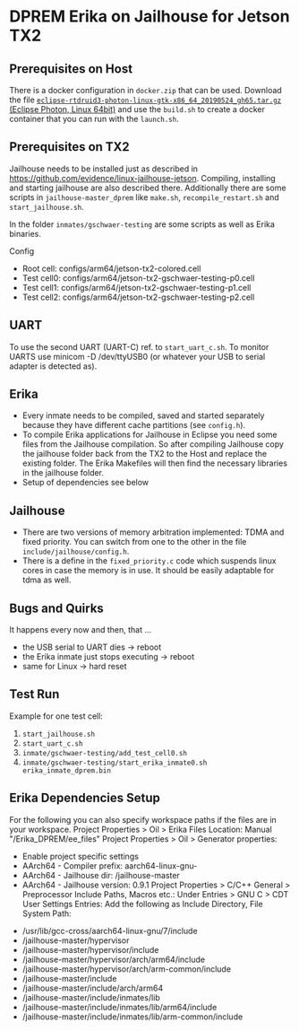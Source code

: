DPREM Erika on Jailhouse for Jetson TX2
=======================================

Prerequisites on Host
---------------------
There is a docker configuration in `docker.zip` that can be used. Download the file
[`eclipse-rtdruid3-photon-linux-gtk-x86_64_20190524_gh65.tar.gz` (Eclipse Photon, Linux 64bit)](https://www.erika-enterprise.com/index.php/download/erika-v3-download.html) and use the `build.sh` to create a docker container that you can run with the `launch.sh`.

Prerequisites on TX2
--------------------
Jailhouse needs to be installed just as described in <https://github.com/evidence/linux-jailhouse-jetson>.
Compiling, installing and starting jailhouse are also described there. Additionally there are some scripts in `jailhouse-master_dprem` like `make.sh`, `recompile_restart.sh` and `start_jailhouse.sh`.

In the folder `inmates/gschwaer-testing` are some scripts as well as Erika binaries.

Config
* Root cell: configs/arm64/jetson-tx2-colored.cell
* Test cell0: configs/arm64/jetson-tx2-gschwaer-testing-p0.cell
* Test cell1: configs/arm64/jetson-tx2-gschwaer-testing-p1.cell
* Test cell2: configs/arm64/jetson-tx2-gschwaer-testing-p2.cell

UART
----
To use the second UART (UART-C) ref. to `start_uart_c.sh`. To monitor UARTS use minicom -D /dev/ttyUSB0 (or whatever your USB to serial adapter is detected as).

Erika
-----
* Every inmate needs to be compiled, saved and started separately because they have different cache partitions (see `config.h`).
* To compile Erika applications for Jailhouse in Eclipse you need some files from the Jailhouse compilation. So after compiling Jailhouse copy the jailhouse folder back from the TX2 to the Host and replace the existing folder. The Erika Makefiles will then find the necessary libraries in the jailhouse folder.
* Setup of dependencies see below

Jailhouse
---------
* There are two versions of memory arbitration implemented: TDMA and fixed priority. You can switch from one to the other in the file `include/jailhouse/config.h`.
* There is a define in the `fixed_priority.c` code which suspends linux cores in case the memory is in use. It should be easily adaptable for tdma as well.

Bugs and Quirks
---------------
It happens every now and then, that ...
* the USB serial to UART dies -> reboot
* the Erika inmate just stops executing -> reboot
* same for Linux -> hard reset

Test Run
--------
Example for one test cell:
1. `start_jailhouse.sh`
1. `start_uart_c.sh`
1. `inmate/gschwaer-testing/add_test_cell0.sh`
1. `inmate/gschwaer-testing/start_erika_inmate0.sh erika_inmate_dprem.bin`


Erika Dependencies Setup
------------------------
For the following you can also specify workspace paths if the files are in your workspace.
Project Properties > Oil > Erika Files Location: Manual "<path in your FS>/Erika_DPREM/ee_files"
Project Properties > Oil > Generator properties:
* Enable project specific settings
* AArch64 - Compiler prefix: aarch64-linux-gnu-
* AArch64 - Jailhouse dir: <path in your FS>/jailhouse-master
* AArch64 - Jailhouse version: 0.9.1
Project Properties > C/C++ General > Preprocessor Include Paths, Macros etc.:
Under Entries > GNU C > CDT User Settings Entries:
Add the following as Include Directory, File System Path:
- /usr/lib/gcc-cross/aarch64-linux-gnu/7/include
- <path in your FS>/jailhouse-master/hypervisor
- <path in your FS>/jailhouse-master/hypervisor/include
- <path in your FS>/jailhouse-master/hypervisor/arch/arm64/include
- <path in your FS>/jailhouse-master/hypervisor/arch/arm-common/include
- <path in your FS>/jailhouse-master/include
- <path in your FS>/jailhouse-master/include/arch/arm64
- <path in your FS>/jailhouse-master/include/inmates/lib
- <path in your FS>/jailhouse-master/include/inmates/lib/arm64/include
- <path in your FS>/jailhouse-master/include/inmates/lib/arm-common/include